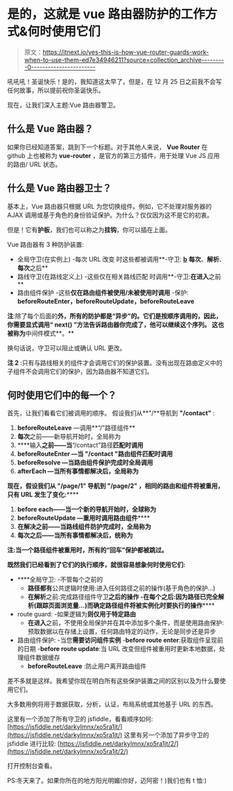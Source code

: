# 是的，这就是 vue 路由器防护的工作方式&何时使用它们

> 原文：<https://itnext.io/yes-this-is-how-vue-router-guards-work-when-to-use-them-ed7e34946211?source=collection_archive---------0----------------------->

吼吼吼！圣诞快乐！是的，我知道这太早了，但是，在 12 月 25 日之前我不会写任何故事，所以提前祝你圣诞快乐。

现在，让我们深入主题:Vue 路由器警卫。

## 什么是 Vue 路由器？

如果你已经知道答案，跳到下一个标题。对于其他人来说， **Vue Router** 在 github 上也被称为 **vue-router** ，是官方的第三方插件，用于处理 Vue JS 应用的路由/ URL 状态。

## 什么是 Vue 路由器卫士？

基本上，Vue 路由器只根据 URL 为您切换组件。例如，它不处理对服务器的 AJAX 调用或基于角色的身份验证保护。为什么？仅仅因为这不是它的初衷。

但是！它有**护板**，我们也可以称之为**挂钩**，你可以插在上面。

Vue 路由器有 3 种防护装置:

*   全局守卫(在实例上)
    -每次 URL 改变
    时这些都被调用**-守卫: [**b**](https://jsfiddle.net/darkylmnx/xo5ra1jt/) **每次**、**解析**、**每次**之后**
*   路线守卫(在路线定义上)
    -这些仅在相关路线匹配
    时调用**-守卫:**在进入**之前**
*   路由组件保护
    -这些**仅在路由组件被使用/未被使用时调用** -保护: **beforeRouteEnter，beforeRouteUpdate，beforeRouteLeave**

**注**:除了每个后面的**外，所有的防护都是“异步”的。它们是按顺序调用的，因此，你需要显式调用“ **next()** ”方法告诉路由器你完成了，他可以继续这个序列。
这也被称为**中间件模式**。**

换句话说，守卫可以阻止或确认 URL 更改。

**注 2** :只有与路线相关的组件才会调用它们的保护装置。没有出现在路由定义中的子组件不会调用它们的保护，因为路由器不知道它们。

## 何时使用它们中的每一个？

首先，让我们看看它们被调用的顺序。
假设我们从**"/**导航到 **"/contact"** :

1.  **beforeRouteLeave** —调用**“/”路径组件**
2.  **每次**之前——新导航开始时，全局称为
3.  ****输入**之前——当**“/contact”路径**匹配时调用**
4.  ****beforeRouteEnter** —当 **"/contact "路由组件**匹配时调用**
5.  ****beforeResolve** —当路由组件保护完成时全局调用**
6.  ******afterEach** —当所有事情都解决后，全局称为****

******现在，假设我们从 **"/page/1"** 导航到 **"/page/2"** ，相同的路由和组件将被**重用**，只有 URL 发生了变化:******

1.  ******before each**——当一个新的导航开始时，全球称为****
2.  ********beforeRouteUpdate** —重用时调用**路由组件********
3.  ******在解决**之前——当路线组件防护完成时，全局称为****
4.  ********每次**之后——当所有事情都解决后，统称为******

********注**:当一个路径组件被重用时，所有的“回车”保护都被跳过。******

****既然我们已经看到了它们的执行顺序，就很容易想象何时使用它们:****

*   ****全局守卫:
    -不管每个之前的
    - **路径都有**公共逻辑时使用:进入任何路径之前的操作(基于角色的保护…)
    - **在解析**之前:完成路径组件守卫**之后的操作 **-**在每个**之后:因为路径已完全解析(跟踪页面浏览量…)而确定路径组件将被实例化时要执行的操作********
*   route guard:
    -如果逻辑为**则仅用于特定路由**
    - **在进入**之前，不使用全局保护并在其中添加多个条件，而是使用路由保护:预取数据以在存储上设置，任何路由特定的动作，无论是同步还是异步
*   路由组件保护:
    -当您**需要访问组件实例** -**before route enter**:获取组件呈现前的日期
    -**before route update**:当 URL 改变但组件被重用时更新本地数据，处理组件数据缓存
    - **beforeRouteLeave** :防止用户离开路由组件

差不多就是这样。我希望你现在明白所有这些保护装置之间的区别以及为什么要使用它们。

大多数用例将用于数据获取，分析，认证，布局系统或其他基于 URL 的东西。

这里有一个添加了所有守卫的 jsfiddle，看看顺序如何:
[https://jsfiddle.net/darkylmnx/xo5ra1jt/](https://jsfiddle.net/darkylmnx/xo5ra1jt/)
这里有另一个添加了异步守卫的 jsfiddle 进行比较:
[https://jsfiddle.net/darkylmnx/xo5ra1jt/2/](https://jsfiddle.net/darkylmnx/xo5ra1jt/2/)

打开控制台查看。

PS:冬天来了。如果你所在的地方阳光明媚(你好，迈阿密！)我们也有 t 恤:)